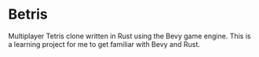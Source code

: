 # Betris

Multiplayer Tetris clone written in Rust using the Bevy game engine.
This is a learning project for me to get familiar with Bevy and Rust.
